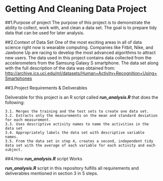 # Getting And Cleaning Data Project

##1.Purpose of project
The purpose of this project is to demonstrate the ability to collect, work with, and clean a data set. The goal is to prepare tidy data that can be used for later analysis. 

##2.Context of Data Set
One of the most exciting areas in all of data science right now is wearable computing. Companies like Fitbit, Nike, and Jawbone Up are racing to develop the most advanced algorithms to attract new users. The data used in this project contains data collected from the accelerometers from the Samsung Galaxy S smartphone. The data set along with the full description of the data was obtained from:
http://archive.ics.uci.edu/ml/datasets/Human+Activity+Recognition+Using+Smartphones

##3.Project Requirements & Deliverables

Deliverable for this project is an R script called **_run_analysis.R_** that does the following:
```
3.1. Merges the training and the test sets to create one data set.
3.2. Extracts only the measurements on the mean and standard deviation for each measurement.
3.3. Uses descriptive activity names to name the activities in the data set
3.4. Appropriately labels the data set with descriptive variable names.
3.5. From the data set in step 4, creates a second, independent tidy data set with the average of each variable for each activity and each subject.
```

##4.How **_run_analysis.R_** script Works

**_run_analysis.R_** script in this repository fulfills all requirements and deliverables mentioned in section 3 in 5 steps.

